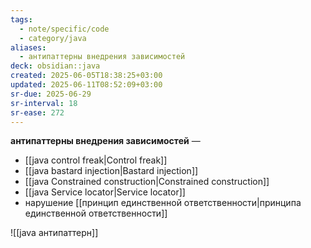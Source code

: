 ```yaml
---
tags:
  - note/specific/code
  - category/java
aliases:
  - антипаттерны внедрения зависимостей
deck: obsidian::java
created: 2025-06-05T18:38:25+03:00
updated: 2025-06-11T08:52:09+03:00
sr-due: 2025-06-29
sr-interval: 18
sr-ease: 272
---
```


**антипаттерны внедрения зависимостей**
—
- [[java control freak|Control freak]]
- [[java bastard injection|Bastard injection]]
- [[java Constrained construction|Constrained construction]]
- [[java Service locator|Service locator]]
- нарушение [[принцип единственной ответственности|принципа единственной ответственности]]

![[java антипаттерн]]

